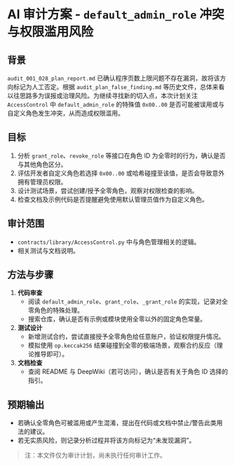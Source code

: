 # AI 审计方案 - `default_admin_role` 冲突与权限滥用风险

## 背景
`audit_001_028_plan_report.md` 已确认程序页数上限问题不存在漏洞，故将该方向标记为人工否定。根据 `audit_plan_false_finding.md` 等历史文件，总体来看以往思路多为误报或治理风险。为继续寻找新的切入点，本次计划关注 `AccessControl` 中 `default_admin_role` 的特殊值 `0x00..00` 是否可能被误用或与自定义角色发生冲突，从而造成权限滥用。

## 目标
1. 分析 `grant_role`、`revoke_role` 等接口在角色 ID 为全零时的行为，确认是否与其他角色区分。
2. 评估开发者自定义角色若选择 `0x00..00` 或哈希碰撞至该值，是否会导致意外拥有管理员权限。
3. 设计测试场景，尝试创建/授予全零角色，观察对权限检查的影响。
4. 检查文档及示例代码是否提醒避免使用默认管理员值作为自定义角色。

## 审计范围
- `contracts/library/AccessControl.py` 中与角色管理相关的逻辑。
- 相关测试与文档说明。

## 方法与步骤
1. **代码审查**
   - 阅读 `default_admin_role`、`grant_role`、`_grant_role` 的实现，记录对全零角色的特殊处理。
   - 搜索仓库，确认是否有示例或模块使用全零以外的固定角色常量。
2. **测试设计**
   - 新增测试合约，尝试直接授予全零角色给任意账户，验证权限提升情况。
   - 模拟使用 `op.keccak256` 结果碰撞到全零的极端场景，观察合约反应（理论推导即可）。
3. **文档检查**
   - 查阅 README 与 DeepWiki（若可访问），确认是否有关于角色 ID 选择的指引。

## 预期输出
- 若确认全零角色可被滥用或产生混淆，提出在代码或文档中禁止/警告此类用法的建议。
- 若无实质风险，则记录分析过程并将该方向标记为“未发现漏洞”。

> 注：本文件仅为审计计划，尚未执行任何审计工作。
